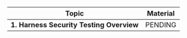 |Topic                                                                            |Material                                                                                                                                                                            |
|---------------------------------------------------------------------------------|------------------------------------------------------------------------------------------------------------------------------------------------------------------------------------|
|**1. Harness Security Testing Overview**                                                      |         PENDING                                                                                                                                                                           |

